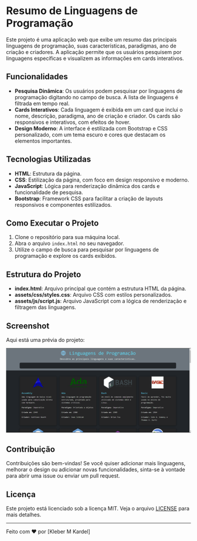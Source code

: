 # Resumo de Linguagens de Programação

Este projeto é uma aplicação web que exibe um resumo das principais linguagens de programação, suas características, paradigmas, ano de criação e criadores. A aplicação permite que os usuários pesquisem por linguagens específicas e visualizem as informações em cards interativos.

## Funcionalidades

- **Pesquisa Dinâmica**: Os usuários podem pesquisar por linguagens de programação digitando no campo de busca. A lista de linguagens é filtrada em tempo real.
- **Cards Interativos**: Cada linguagem é exibida em um card que inclui o nome, descrição, paradigma, ano de criação e criador. Os cards são responsivos e interativos, com efeitos de hover.
- **Design Moderno**: A interface é estilizada com Bootstrap e CSS personalizado, com um tema escuro e cores que destacam os elementos importantes.

## Tecnologias Utilizadas

- **HTML**: Estrutura da página.
- **CSS**: Estilização da página, com foco em design responsivo e moderno.
- **JavaScript**: Lógica para renderização dinâmica dos cards e funcionalidade de pesquisa.
- **Bootstrap**: Framework CSS para facilitar a criação de layouts responsivos e componentes estilizados.

## Como Executar o Projeto

1. Clone o repositório para sua máquina local.
2. Abra o arquivo `index.html` no seu navegador.
3. Utilize o campo de busca para pesquisar por linguagens de programação e explore os cards exibidos.

## Estrutura do Projeto

- **index.html**: Arquivo principal que contém a estrutura HTML da página.
- **assets/css/styles.css**: Arquivo CSS com estilos personalizados.
- **assets/js/script.js**: Arquivo JavaScript com a lógica de renderização e filtragem das linguagens.

## Screenshot

Aqui está uma prévia do projeto:

![Screenshot do Projeto](./assets/screenshot.png) <!-- Substitua "screenshot.png" pelo nome do arquivo da imagem do seu projeto. -->

## Contribuição

Contribuições são bem-vindas! Se você quiser adicionar mais linguagens, melhorar o design ou adicionar novas funcionalidades, sinta-se à vontade para abrir uma issue ou enviar um pull request.

## Licença

Este projeto está licenciado sob a licença MIT. Veja o arquivo [LICENSE](LICENSE) para mais detalhes.

---

Feito com ❤️ por [Kleber M Kardel]